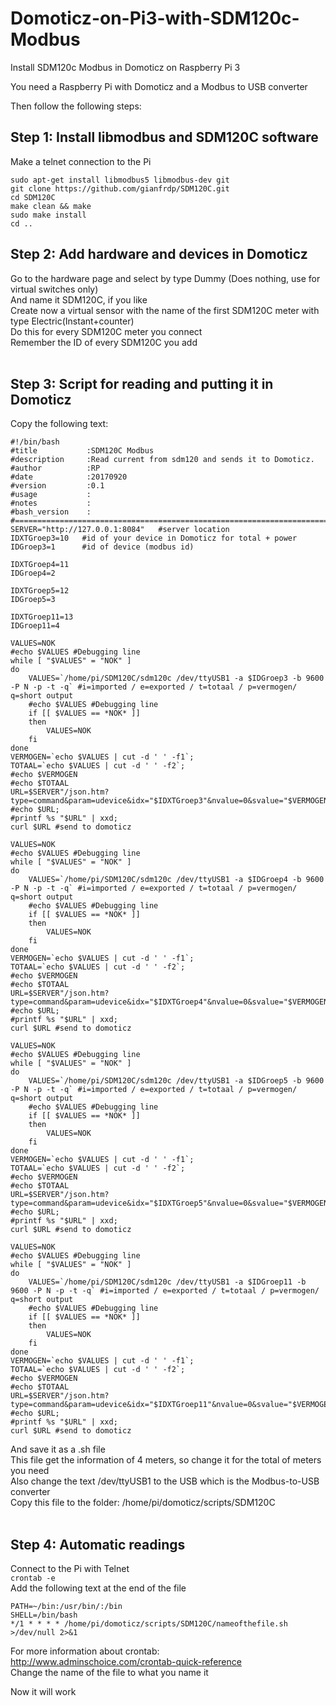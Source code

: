 # Domoticz-on-Pi3-with-SDM120c-Modbus
Install SDM120c Modbus in Domoticz on Raspberry Pi 3

You need a Raspberry Pi with Domoticz and a Modbus to USB converter

Then follow the following steps:

## Step 1: Install libmodbus and SDM120C software <br />
Make a telnet connection to the Pi <br />
```
sudo apt-get install libmodbus5 libmodbus-dev git
git clone https://github.com/gianfrdp/SDM120C.git
cd SDM120C
make clean && make
sudo make install
cd ..
```

## Step 2: Add hardware and devices in Domoticz <br />
Go to the hardware page and select by type Dummy (Does nothing, use for virtual switches only) <br />
And name it SDM120C, if you like <br />
Create now a virtual sensor with the name of the first SDM120C meter with type Electric(Instant+counter) <br />
Do this for every SDM120C meter you connect <br />
Remember the ID of every SDM120C you add <br />
 <br />
## Step 3: Script for reading and putting it in Domoticz <br />
Copy the following text: <br />
```
#!/bin/bash
#title           :SDM120C Modbus
#description     :Read current from sdm120 and sends it to Domoticz.
#author          :RP
#date            :20170920
#version         :0.1
#usage           :
#notes           :
#bash_version    :
#==============================================================================
SERVER="http://127.0.0.1:8084"   #server location
IDXTGroep3=10	#id of your device in Domoticz for total + power
IDGroep3=1		#id of device (modbus id)

IDXTGroep4=11
IDGroep4=2

IDXTGroep5=12
IDGroep5=3

IDXTGroep11=13
IDGroep11=4

VALUES=NOK
#echo $VALUES #Debugging line
while [ "$VALUES" = "NOK" ]
do
	VALUES=`/home/pi/SDM120C/sdm120c /dev/ttyUSB1 -a $IDGroep3 -b 9600 -P N -p -t -q` #i=imported / e=exported / t=totaal / p=vermogen/ q=short output
	#echo $VALUES #Debugging line
	if [[ $VALUES == *NOK* ]]
	then
		VALUES=NOK
	fi
done
VERMOGEN=`echo $VALUES | cut -d ' ' -f1`;
TOTAAL=`echo $VALUES | cut -d ' ' -f2`;
#echo $VERMOGEN
#echo $TOTAAL
URL=$SERVER"/json.htm?type=command&param=udevice&idx="$IDXTGroep3"&nvalue=0&svalue="$VERMOGEN";"$TOTAAL"";
#echo $URL;
#printf %s "$URL" | xxd;
curl $URL #send to domoticz

VALUES=NOK
#echo $VALUES #Debugging line
while [ "$VALUES" = "NOK" ]
do
	VALUES=`/home/pi/SDM120C/sdm120c /dev/ttyUSB1 -a $IDGroep4 -b 9600 -P N -p -t -q` #i=imported / e=exported / t=totaal / p=vermogen/ q=short output
	#echo $VALUES #Debugging line
	if [[ $VALUES == *NOK* ]]
	then
		VALUES=NOK
	fi
done
VERMOGEN=`echo $VALUES | cut -d ' ' -f1`;
TOTAAL=`echo $VALUES | cut -d ' ' -f2`;
#echo $VERMOGEN
#echo $TOTAAL
URL=$SERVER"/json.htm?type=command&param=udevice&idx="$IDXTGroep4"&nvalue=0&svalue="$VERMOGEN";"$TOTAAL"";
#echo $URL;
#printf %s "$URL" | xxd;
curl $URL #send to domoticz

VALUES=NOK
#echo $VALUES #Debugging line
while [ "$VALUES" = "NOK" ]
do
	VALUES=`/home/pi/SDM120C/sdm120c /dev/ttyUSB1 -a $IDGroep5 -b 9600 -P N -p -t -q` #i=imported / e=exported / t=totaal / p=vermogen/ q=short output
	#echo $VALUES #Debugging line
	if [[ $VALUES == *NOK* ]]
	then
		VALUES=NOK
	fi
done
VERMOGEN=`echo $VALUES | cut -d ' ' -f1`;
TOTAAL=`echo $VALUES | cut -d ' ' -f2`;
#echo $VERMOGEN
#echo $TOTAAL
URL=$SERVER"/json.htm?type=command&param=udevice&idx="$IDXTGroep5"&nvalue=0&svalue="$VERMOGEN";"$TOTAAL"";
#echo $URL;
#printf %s "$URL" | xxd;
curl $URL #send to domoticz

VALUES=NOK
#echo $VALUES #Debugging line
while [ "$VALUES" = "NOK" ]
do
	VALUES=`/home/pi/SDM120C/sdm120c /dev/ttyUSB1 -a $IDGroep11 -b 9600 -P N -p -t -q` #i=imported / e=exported / t=totaal / p=vermogen/ q=short output
	#echo $VALUES #Debugging line
	if [[ $VALUES == *NOK* ]]
	then
		VALUES=NOK
	fi
done
VERMOGEN=`echo $VALUES | cut -d ' ' -f1`;
TOTAAL=`echo $VALUES | cut -d ' ' -f2`;
#echo $VERMOGEN
#echo $TOTAAL
URL=$SERVER"/json.htm?type=command&param=udevice&idx="$IDXTGroep11"&nvalue=0&svalue="$VERMOGEN";"$TOTAAL"";
#echo $URL;
#printf %s "$URL" | xxd;
curl $URL #send to domoticz
```
And save it as a .sh file <br />
This file get the information of 4 meters, so change it for the total of meters you need <br />
Also change the text /dev/ttyUSB1 to the USB which is the Modbus-to-USB converter <br />
Copy this file to the folder: /home/pi/domoticz/scripts/SDM120C <br />
 <br />
## Step 4: Automatic readings <br />
Connect to the Pi with Telnet <br />
`crontab -e` <br />
Add the following text at the end of the file <br />
```
PATH=~/bin:/usr/bin/:/bin
SHELL=/bin/bash
*/1 * * * * /home/pi/domoticz/scripts/SDM120C/nameofthefile.sh >/dev/null 2>&1
```
For more information about crontab: http://www.adminschoice.com/crontab-quick-reference <br />
Change the name of the file to what you name it <br />

Now it will work <br />
